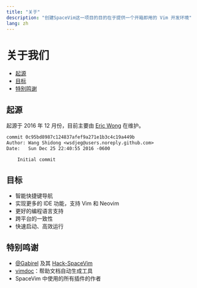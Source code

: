 ```yaml
---
title: "关于"
description: "创建SpaceVim这一项目的目的在于提供一个开箱即用的 Vim 开发环境"
lang: zh
---
```


# 关于我们

<!-- vim-markdown-toc GFM -->

- [起源](#起源)
- [目标](#目标)
- [特别鸣谢](#特别鸣谢)

<!-- vim-markdown-toc -->

## 起源

起源于 2016 年 12 月份，目前主要由 [Eric Wong](https://wsdjeg.net) 在维护。

```diff
commit 0c95bd8987c124837afef9a271e1b3c4c19a449b
Author: Wang Shidong <wsdjeg@users.noreply.github.com>
Date:   Sun Dec 25 22:40:55 2016 -0600

    Initial commit
```

## 目标

- 智能快捷键导航
- 实现更多的 IDE 功能，支持 Vim 和 Neovim
- 更好的编程语言支持
- 跨平台的一致性
- 快速启动、高效运行

## 特别鸣谢

- [@Gabirel](https://github.com/Gabirel) 及其 [Hack-SpaceVim](https://github.com/Gabirel/Hack-SpaceVim)
- [vimdoc](https://github.com/google/vimdoc)：帮助文档自动生成工具
- SpaceVim 中使用的所有插件的作者
